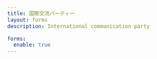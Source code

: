 ```yaml
---
title: 国際交流パーティー
layout: forms
description: International communication party

forms:
  enable: true
---
```

